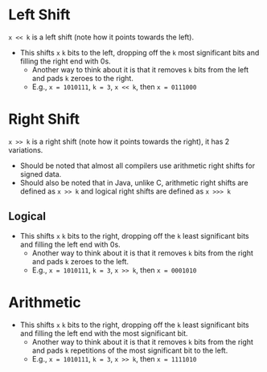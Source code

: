 # Left Shift
`x << k` is a left shift (note how it points towards the left).
- This shifts `x` `k` bits to the left, dropping off the `k` most significant bits and filling the right end with 0s.
	- Another way to think about it is that it removes `k` bits from the left and pads `k` zeroes to the right.
	- E.g., `x = 1010111`, `k = 3`, `x << k`, then `x = 0111000`
# Right Shift
`x >> k` is a right shift (note how it points towards the right), it has 2 variations.
- Should be noted that almost all compilers use arithmetic right shifts for signed data. 
- Should also be noted that in Java, unlike C, arithmetic right shifts are defined as `x >> k` and logical right shifts are defined as `x >>> k` 
## Logical
- This shifts `x` `k` bits to the right, dropping off the `k` least significant bits and filling the left end with 0s.
	- Another way to think about it is that it removes `k` bits from the right and pads `k` zeroes to the left.
	- E.g., `x = 1010111`, `k = 3`, `x >> k`, then `x = 0001010`
# Arithmetic
- This shifts `x` `k` bits to the right, dropping off the `k` least significant bits and filling the left end with the most significant bit.
	- Another way to think about it is that it removes `k` bits from the right and pads `k` repetitions of the most significant bit to the left.
	- E.g., `x = 1010111`, `k = 3`, `x >> k`, then `x = 1111010`

